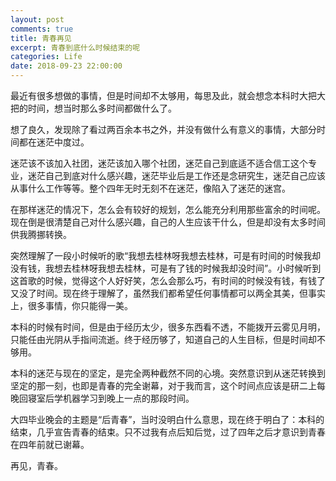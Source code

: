 ```yaml
---
layout: post
comments: true
title: 青春再见
excerpt: 青春到底什么时候结束的呢
categories: Life
date: 2018-09-23 22:00:00
---
```


最近有很多想做的事情，但是时间却不太够用，每思及此，就会想念本科时大把大把的时间，想当时那么多时间都做什么了。

想了良久，发现除了看过两百余本书之外，并没有做什么有意义的事情，大部分时间都在迷茫中度过。

迷茫该不该加入社团，迷茫该加入哪个社团，迷茫自己到底适不适合信工这个专业，迷茫自己到底对什么感兴趣，迷茫毕业后是工作还是念研究生，迷茫自己应该从事什么工作等等。整个四年无时无刻不在迷茫，像陷入了迷茫的迷宫。

在那样迷茫的情况下，怎么会有较好的规划，怎么能充分利用那些富余的时间呢。现在倒是很清楚自己对什么感兴趣，自己的人生应该干什么，但是却没有太多时间供我腾挪转换。

突然理解了一段小时候听的歌“我想去桂林呀我想去桂林，可是有时间的时候我却没有钱，我想去桂林呀我想去桂林，可是有了钱的时候我却没时间”。小时候听到这首歌的时候，觉得这个人好好笑，怎么会那么巧，有时间的时候没有钱，有钱了又没了时间。现在终于理解了，虽然我们都希望任何事情都可以两全其美，但事实上，很多事情，你只能得一美。

本科的时候有时间，但是由于经历太少，很多东西看不透，不能拨开云雾见月明，只能任由光阴从手指间流逝。终于经历够了，知道自己的人生目标，但是时间却不够用。

本科的迷茫与现在的坚定，是完全两种截然不同的心境。突然意识到从迷茫转换到坚定的那一刻，也即是青春的完全谢幕，对于我而言，这个时间点应该是研二上每晚回寝室后学机器学习到晚上一点的那段时间。

大四毕业晚会的主题是“后青春”，当时没明白什么意思，现在终于明白了：本科的结束，几乎宣告青春的结束。只不过我有点后知后觉，过了四年之后才意识到青春在四年前就已谢幕。

再见，青春。
